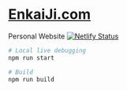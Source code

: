 # [EnkaiJi.com](https://enkaiji.com/)
Personal Website
[![Netlify Status](https://api.netlify.com/api/v1/badges/76fd7e13-5ae5-464b-973f-61c83b7883e4/deploy-status)](https://app.netlify.com/sites/enkaijiblog/deploys)

```sh
# Local live debugging
npm run start

# Build
npm run build
```
